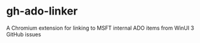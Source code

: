 # gh-ado-linker
A Chromium extension for linking to MSFT internal ADO items from WinUI 3 GitHub issues
